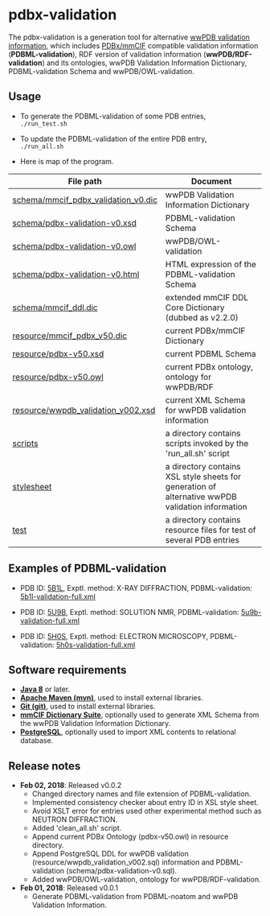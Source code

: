 ﻿# pdbx-validation

The pdbx-validation is a generation tool for alternative [wwPDB validation information](https://www.wwpdb.org/validation/validation-reports), which includes [PDBx/mmCIF](http://mmcif.wwpdb.org/) compatible validation information (**PDBML-validation**), RDF version of validation information (**wwPDB/RDF-validation**) and its ontologies, wwPDB Validation Information Dictionary, PDBML-validation Schema and wwPDB/OWL-validation.

## Usage

- To generate the PDBML-validation of some PDB entries,<br />
 `./run_test.sh`

- To update the PDBML-validation of the entire PDB entry,<br />
 `./run_all.sh`

- Here is map of the program.<br />

File path | Document
--------- | --------
[schema/mmcif_pdbx_validation_v0.dic](https://github.com/yokochi47/pdbx-validation/blob/master/schema/mmcif_pdbx_validation_v0.289.dic) | wwPDB Validation Information Dictionary
[schema/pdbx-validation-v0.xsd](https://github.com/yokochi47/pdbx-validation/blob/master/schema/pdbx-validation-v0.289.xsd) | PDBML-validation Schema
[schema/pdbx-validation-v0.owl](https://github.com/yokochi47/pdbx-validation/blob/master/schema/pdbx-validation-v0.289.owl) | wwPDB/OWL-validation
[schema/pdbx-validation-v0.html](https://github.com/yokochi47/pdbx-validation/blob/master/schema/pdbx-validation-v0.html) | HTML expression of the PDBML-validation Schema
[schema/mmcif_ddl.dic](https://github.com/yokochi47/pdbx-validation/blob/master/schema/mmcif_ddl_v2.2.0.dic) | extended mmCIF DDL Core Dictionary (dubbed as v2.2.0)
[resource/mmcif_pdbx_v50.dic](http://mmcif.wwpdb.org/dictionaries/ascii/mmcif_pdbx_v50.dic) | current PDBx/mmCIF Dictionary
[resource/pdbx-v50.xsd](http://mmcif.wwpdb.org/schema/pdbx-v50.xsd) | current PDBML Schema
[resource/pdbx-v50.owl](https://rdf.wwpdb.org/schema/pdbx-v50.owl) | current PDBx ontology, ontology for wwPDB/RDF
[resource/wwpdb_validation_v002.xsd](http://wwpdb.org/validation/schema/wwpdb_validation_v002.xsd) | current XML Schema for wwPDB validation information
[scripts](https://github.com/yokochi47/pdbx-validation/blob/master/scripts) | a directory contains scripts invoked by the 'run_all.sh' script
[stylesheet](https://github.com/yokochi47/pdbx-validation/blob/master/stylesheet) | a directory contains XSL style sheets for generation of alternative wwPDB validation information
[test](https://github.com/yokochi47/pdbx-validation/blob/master/test) | a directory contains resource files for test of several PDB entries

## Examples of PDBML-validation

- PDB ID: [5B1L](https://pdbj.org/mine/summary/5b1l), Exptl. method: X-RAY DIFFRACTION, PDBML-validation: [5b1l-validation-full.xml](https://github.com/yokochi47/pdbx-validation/blob/master/test/pdbml-validation/5b1l-validation-full.xml)

- PDB ID: [5U9B](https://pdbj.org/mine/summary/5u9b), Exptl. method: SOLUTION NMR, PDBML-validation: [5u9b-validation-full.xml](https://github.com/yokochi47/pdbx-validation/blob/master/test/pdbml-validation/5u9b-validation-full.xml)

- PDB ID: [5H0S](https://pdbj.org/mine/summary/5h0s), Exptl. method: ELECTRON MICROSCOPY, PDBML-validation: [5h0s-validation-full.xml](https://github.com/yokochi47/pdbx-validation/blob/master/test/pdbml-validation/5h0s-validation-full.xml)

## Software requirements

- [**Java 8**](https://java.com/en/) or later.
- [**Apache Maven (mvn)**](https://maven.apache.org), used to install external libraries.
- [**Git (git)**](https://git-scm.com), used to install external libraries.
- [**mmCIF Dictionary Suite**](http://mmcif.wwpdb.org/docs/software-resources.html), optionally used to generate XML Schema from the wwPDB Validation Information Dictionary.
- [**PostgreSQL**](https://www.postgresql.org), optionally used to import XML contents to relational database.

## Release notes

- **Feb 02, 2018**: Released v0.0.2
	- Changed directory names and file extension of PDBML-validation.
	- Implemented consistency checker about entry ID in XSL style sheet.
	- Avoid XSLT error for entries used other experimental method such as NEUTRON DIFFRACTION.
	- Added 'clean_all.sh' script.
	- Append current PDBx Ontology (pdbx-v50.owl) in resource directory.
	- Append PostgreSQL DDL for wwPDB validation (resource/wwpdb_validation_v002.sql) information and PDBML-validation (schema/pdbx-validation-v0.sql).
	- Added wwPDB/OWL-validation, ontology for wwPDB/RDF-validation.
- **Feb 01, 2018**: Released v0.0.1
	- Generate PDBML-validation from PDBML-noatom and wwPDB Validation Information.

